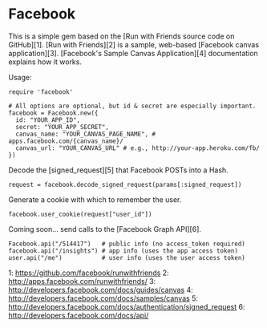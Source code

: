 Facebook
========

This is a simple gem based on the [Run with Friends source code on GitHub][1]. [Run with Friends][2] is a sample, web-based [Facebook canvas application][3]. [Facebook's Sample Canvas Application][4] documentation explains how it works.

Usage:

    require 'facebook'

    # All options are optional, but id & secret are especially important.
    facebook = Facebook.new({
      id: "YOUR_APP_ID",
      secret: "YOUR_APP_SECRET",
      canvas_name: "YOUR_CANVAS_PAGE_NAME", # apps.facebook.com/{canvas_name}/
      canvas_url: "YOUR_CANVAS_URL" # e.g., http://your-app.heroku.com/fb/
    })

Decode the [signed_request][5] that Facebook POSTs into a Hash.

    request = facebook.decode_signed_request(params[:signed_request])

Generate a cookie with which to remember the user.

    facebook.user_cookie(request["user_id"])

Coming soon... send calls to the [Facebook Graph API][6].

    Facebook.api("/514417")   # public info (no access_token required)
    facebook.api("/insights") # app info (uses the app access token)
    user.api("/me")           # user info (uses the user access token)
    

  1: https://github.com/facebook/runwithfriends
  2: http://apps.facebook.com/runwithfriends/
  3: http://developers.facebook.com/docs/guides/canvas
  4: http://developers.facebook.com/docs/samples/canvas 
  5: http://developers.facebook.com/docs/authentication/signed_request
  6: http://developers.facebook.com/docs/api/
  